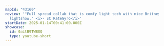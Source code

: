 ```yaml
---
mapId: "43160"
review: '"Full spread collab that is comfy light tech with nice Britney
  lightshow." <i>- SC RateGyro</i>'
startDate: 2025-01-14T00:41:00.000Z
showcase:
  id: 0aLtB9TW8OQ
  type: youtube-short
---
```

